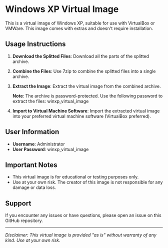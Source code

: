 # Windows XP Virtual Image

This is a virtual image of Windows XP, suitable for use with VirtualBox or VMWare. This image comes with extras and doesn't require installation.

## Usage Instructions

1. **Download the Splitted Files**: Download all the parts of the splitted archive.

2. **Combine the Files**: Use 7zip to combine the splitted files into a single archive.

3. **Extract the Image**: Extract the virtual image from the combined archive.

   **Note**: The archive is password-protected. Use the following password to extract the files: winxp_virtual_image

4. **Import to Virtual Machine Software**: Import the extracted virtual image into your preferred virtual machine software (VirtualBox preferred).

## User Information

- **Username**: Administrator
- **User Password**: winxp_virtual_image

## Important Notes

- This virtual image is for educational or testing purposes only.
- Use at your own risk. The creator of this image is not responsible for any damage or data loss.

## Support

If you encounter any issues or have questions, please open an issue on this GitHub repository.

---

*Disclaimer: This virtual image is provided "as is" without warranty of any kind. Use at your own risk.*
